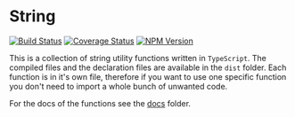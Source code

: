 # String

[![Build Status](https://travis-ci.org/joppe/string.svg?branch=master)](https://travis-ci.org/joppe/string) [![Coverage Status](https://coveralls.io/repos/github/joppe/string/badge.svg?branch=master)](https://coveralls.io/github/joppe/string?branch=master) [![NPM Version](https://img.shields.io/npm/v/@apestaartje/string.svg?style=flat-square)](https://www.npmjs.com/package/@apestaartje/string)

This is a collection of string utility functions written in `TypeScript`. The compiled files and the declaration files 
are available in the `dist` folder. 
Each function is in it's own file, therefore if you want to use one specific function you don't need to import a whole
bunch of unwanted code.

For the docs of the functions see the [docs](docs/) folder.
